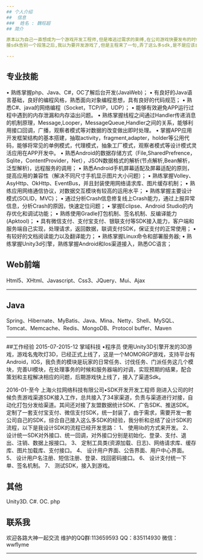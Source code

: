 ```yaml
---
## 个人介绍
##  信息
###  姓名 : 魏旺超
## 简介

原本以为自己一直想成为一个游戏开发工程师,但是难逃过需求的束缚,在公司游戏快要发布的时候,没人来来弄sdk, 然后主程说你去试试吧,你不是会点android吗,我当时想不都是学东西吗,怕啥,然后就开始了我的sdk之旅,其实什么东西都是开头很难,那段时间我几乎把百度里面sdk的东西都翻了遍,各种教程,各种源码都来尝试,花了一周时间,搞定android和Unity的通信,而且还接入了第一家sdk,我印象很深,oppo,从开发文档开始,我很认真的阅读,开始是跑他们的demo,但是demo跑通自己接入进去一样看不到,一直重启,我就奇怪了什么情况啊,后来想想重启不就是生命周期出现了问题了吗,里面看了oppo的什么周期是什么情况,看了看demo然后再对照着该,登录界面出来了,激动了好久,但是登录出来了,不算什么,还要登陆验证,我按照文档的要求,和服务端的同学,搭档起来了,我给它发相应的字段就是token,然后他校验了token,并且签名,然后成功就给我返回success,失败failed,就这样真正的登录就完成了,接下来就是支付,我一开始就和服务器端约定,该传什么必须的字段,然后传的顺序,格式,约定之后,我将这写字段发给他,然后去调oppo的支付接口,然后吊起来之后,我充值了第一笔,然后在回调成功的接口里面给服务器发送成功的标志,当我们服务器看到数据库里面存在我刚刚充值的信息时,意味着第一个sdk完成了,接下的时间总共接了34家sdk,耗费了我很大的精力,在弄sdk的时候,自己编写了一个框架,把所有的sdk都放在一个工程里面通过Editor来打包,这样很大程度上减轻了我的负担 和开发效率.
接sdk告别一个段落之后,我以为要开发游戏了,但是主程来了一句,弄了这么多sdk,是不是应该自己写一个了,我说不现实吧,sdk本来就是一个很复杂的过程,这样弄下去很难的,他说你试着去试试,套索一下,没办法,人在屋檐下,就这样开始了我写sdk的路程,路途是艰辛的,之前接人家sdk只是调用接口而已,一会儿的功夫就能看到界面了,自己写的sdk要能用就必须参考一下各家sdk的风格,然后我确定目标之后,解读sdk源码,设计sdk的模式,接口回调,完成之后,就是着手初始化了,其实没写之前,觉得初始化很简单,自己摸索了才发现,初始化真的很麻烦,什么都要考虑,而且和服务器交互的东西很多,关于sdk的所有东西都要在初始化的完成,感觉写着写着还有很多说不完的话,就一个字难,但是时间可以检验一切,花了半年的时间,第一个完成的sdk版本出来了,而且还应用到线了,mygod.

---
```


## 专业技能
•	熟练掌握php、Java、C#，OC了解后台开发(JavaWeb)；
•	有良好的Java语言基础，良好的编程风格，熟悉面向对象编程思想，具有良好的代码规范；
•	熟悉C#、java的网络编程（Socket，TCP/IP，UDP）；
•	 能够有效避免APP运行过程中遇到的内存泄漏和内存溢出问题。
•	熟练掌握线程之间通过Handler传递消息的机制原理，Message,Looper，MessageQueue,Handler之间的关系，能够利用接口回调，广播，观察者模式等对数据的改变做出即时处理。
•	 掌握APP应用开发框架结构的基本搭建，抽取activity，fragment,adapter，holder等公用代码，能够将常见的单例模式，代理模式，抽象工厂模式，观察者模式等设计模式灵活应用在APP开发中。
•	熟悉Android的数据存储方式（File,SharedPrefrence，Sqlite，ContentProvider，Net），JSON数据格式的解析(节点解析,Bean解析，泛型解析)，远程服务的调用；
•	 熟悉Android手机屏幕适配及屏幕适配的原则，提高应用的兼容性（解决不同尺寸手机显示图片大小问题）；
•	熟练掌握Volley、AsyHttp、OkHttp、EventBus，并且封装使用网络请求库、图片缓存机制；
•	熟练应用网络通信协议，对数据交互模块有较高的运用水平；
•	熟练掌握主要设计模式(SOLID，MVC)；
•	通过分析Crash信息修复线上Crash能力，通过上报异常信息，分析Crash的原因，快速定位问题；
•	掌握Eclipse、Android Studio的内存优化和调试功能；
•	熟练使用Gradle打包机制、签名机制、反编译能力(Apktool)；
•	具有微信支付、支付宝支付、银联支付等SDK接入能力，客户端和服务端自己实现，处理请求，返回数据，联调支付SDK，保证支付的正常使用；
•	有较好的文档阅读能力以及翻译能力；
•	熟练掌握Linux命令和部署服务器;
•	熟练掌握Unity3d引擎，熟练掌握Android和Ios渠道接入，熟悉OC语言；

## Web前端
Html5、XHtml、Javascript、Css3、JQuery、Mui、Ajax

---

## Java
Spring、Hibernate、MyBatis、Java、Mina、Netty、Shell、MySQL、Tomcat、Memcache、Redis、MongoDB、Protocol buffer、Maven

---

##工作经验
2015-07-2015-12 掌域科技 •程序员
        使用Unity3D引擎开发的3D游戏，游戏名鬼吹灯3D，已经正式上线了，这是一个MOMORGP游戏，支持平台有Android，IOS，我负责的模块是玩家的日常任务、讨伐任务、门派任务这几个模块，完善UI模块，在处理事务的时候和服务器端的对调，实现预期的结果，配合策划和主程解决相应的问题，后期游戏快上线了，接入了渠道Sdk。

2016-01-至今 上海火拉网络科技有限公司•SDK开发开发工程师
	刚进入公司的时候负责游戏渠道SDK接入工作，总共接入了34家渠道，负责与渠道进行对接，自动化打包分发给渠道。其间还对接了友盟数据统计SDK、广告SDK、推送SDK。定制了一套支付宝支付、微信支付SDK，统一封装了，由于需求，需要开发一套公司自己的SDK，综合自己接入这么多SDK的经验，我分析和总结了设计SDK的流程，以下是我设计SDK的流程已经开发思路：
1、	使用lib的方式来开发。
2、	设计统一SDK对外接口、统一回调，对外接口分别是初始化、登录、支付、退出、注销、数据上报接口。
3、	定制工具类(资源加载、日志)、网络请求库、缓存库、图片加载库、支付接口。
4、	设计用户界面、公告界面、用户中心界面。
5、	设计用户名注册、短信注册、登录、找回密码接口。
6、	设计支付统一下单、签名机制。
7、	测试SDK，接入到游戏。


## 其他
Unity3D. C#. OC. php

## 联系我
欢迎各路大神一起交流
维护的QQ群:113659593
QQ：835114930
微信：wwflyme

---
